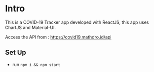 # Intro
This is a COVID-19 Tracker app developed with ReactJS, this app uses ChartJS and Material-UI.

Access the API from : https://covid19.mathdro.id/api

## Set Up
* run `npm i && npm start` 